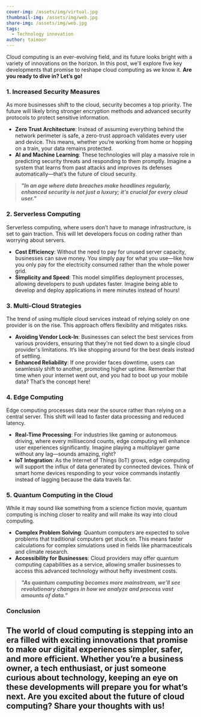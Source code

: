 ```yaml
---
cover-img: /assets/img/virtual.jpg
thumbnail-img: /assets/img/web.jpg
share-img: /assets/img/web.jpg
tags:
  - Technology innovation
author: taimoor
---
```

 
Cloud computing is an ever-evolving field, and its future looks bright with a variety of innovations on the horizon. In this post, we'll explore five key developments that promise to reshape cloud computing as we know it. **Are you ready to dive in? Let’s go!**
### **1. Increased Security Measures**
As more businesses shift to the cloud, security becomes a top priority. The future will likely bring stronger encryption methods and advanced security protocols to protect sensitive information.
* **Zero Trust Architecture**: Instead of assuming everything behind the network perimeter is safe, a zero-trust approach validates every user and device. This means, whether you’re working from home or hopping on a train, your data remains protected.
* **AI and Machine Learning**: These technologies will play a massive role in predicting security threats and responding to them promptly. Imagine a system that learns from past attacks and improves its defenses automatically—that’s the future of cloud security.
> **_"In an age where data breaches make headlines regularly, enhanced security is not just a luxury; it's crucial for every cloud user."_**
### **2. Serverless Computing**
Serverless computing, where users don’t have to manage infrastructure, is set to gain traction. This will let developers focus on coding rather than worrying about servers.
* **Cost Efficiency**: Without the need to pay for unused server capacity, businesses can save money. You simply pay for what you use—like how you only pay for the electricity consumed rather than the whole power grid.
* **Simplicity and Speed**: This model simplifies deployment processes, allowing developers to push updates faster. Imagine being able to develop and deploy applications in mere minutes instead of hours!
### **3. Multi-Cloud Strategies**
The trend of using multiple cloud services instead of relying solely on one provider is on the rise. This approach offers flexibility and mitigates risks.
* **Avoiding Vendor Lock-In**: Businesses can select the best services from various providers, ensuring that they're not tied down to a single cloud provider's limitations. It’s like shopping around for the best deals instead of settling.
* **Enhanced Reliability**: If one provider faces downtime, users can seamlessly shift to another, promoting higher uptime. Remember that time when your internet went out, and you had to boot up your mobile data? That’s the concept here!
### **4. Edge Computing**
Edge computing processes data near the source rather than relying on a central server. This shift will lead to faster data processing and reduced latency.
* **Real-Time Processing**: For industries like gaming or autonomous driving, where every millisecond counts, edge computing will enhance user experiences significantly. Imagine playing a multiplayer game without any lag—sounds amazing, right?
* **IoT Integration**: As the Internet of Things (IoT) grows, edge computing will support the influx of data generated by connected devices. Think of smart home devices responding to your voice commands instantly instead of lagging because the data travels far.
### **5. Quantum Computing in the Cloud**
While it may sound like something from a science fiction movie, quantum computing is inching closer to reality and will make its way into cloud computing.
* **Complex Problem Solving**: Quantum computers are expected to solve problems that traditional computers get stuck on. This means faster calculations for complex simulations used in fields like pharmaceuticals and climate research.
* **Accessibility for Businesses**: Cloud providers may offer quantum computing capabilities as a service, allowing smaller businesses to access this advanced technology without hefty investment costs.
> **_"As quantum computing becomes more mainstream, we’ll see revolutionary changes in how we analyze and process vast amounts of data."_**
### **Conclusion**
The world of cloud computing is stepping into an era filled with exciting innovations that promise to make our digital experiences simpler, safer, and more efficient. Whether you’re a business owner, a tech enthusiast, or just someone curious about technology, keeping an eye on these developments will prepare you for what’s next.
**Are you excited about the future of cloud computing? Share your thoughts with us!**
---